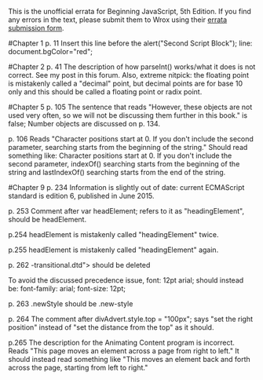 This is the unofficial errata for Beginning JavaScript, 5th Edition. If you find any errors in the text, please submit them to Wrox using their [errata submission form](http://wrox.custhelp.com/app/ask).

#Chapter 1 
p. 11
Insert this line before the alert("Second Script Block"); line:
document.bgColor="red"; 

#Chapter 2
p. 41
The description of how parseInt() works/what it does is not correct. See my post in this forum. Also, extreme nitpick: the floating point is mistakenly called a "decimal" point, but decimal points are for base 10 only and this should be called a floating point or radix point.

#Chapter 5
p. 105
The sentence that reads "However, these objects are not used very often, so we will not be discussing them further in this book." is false; Number objects are discussed on p. 134.

p. 106
Reads "Character positions start at 0. If you don't include the second parameter, searching starts from the beginning of the string." Should read something like:
Character positions start at 0. If you don't include the second parameter, indexOf() searching starts from the beginning of the string and lastIndexOf() searching starts from the end of the string.

#Chapter 9
p. 234
Information is slightly out of date: current ECMAScript standard is edition 6, published in June 2015.

p. 253
Comment after var headElement; refers to it as "headingElement", should be headElement.

p.254
headElement is mistakenly called "headingElement" twice.

p.255
headElement is mistakenly called "headingElement" again. 

p. 262
-transitional.dtd"> should be deleted

To avoid the discussed precedence issue, font: 12pt arial; should instead be:
font-family: arial;
font-size: 12pt;

p. 263
.newStyle should be .new-style

p. 264
The comment after divAdvert.style.top = "100px"; says "set the right position" instead of "set the distance from the top" as it should.

p.265
The description for the Animating Content program is incorrect. Reads "This page moves an element across a page from right to left." It should instead read something like "This moves an element back and forth across the page, starting from left to right."
